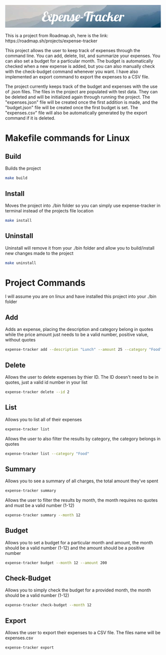 <p align="center">
  <img src="images/Expense-Tracker.png" alt="Banner picture"/>
</p>
This is a project from Roadmap.sh, here is the link: https://roadmap.sh/projects/expense-tracker
<p>
</p>
This project allows the user to keep track of expenses through the command line. You can add, delete, list, and summarize your expenses. You can also set a budget for a particular month. The budget is automatically checked when a new expense is added, but you can also manually  check with the check-budget command whenever you want. I have also implemented an export command to export the expenses to a CSV file.

The project currently keeps track of the budget and expenses with the use of .json files. The files in the project are populated with test data. They can be deleted and will be initialized again through running the project. The "expenses.json" file will be created once the first addition is made, and the "budget.json" file will be created once the first budget is set. The "expenses.csv" file will also be automatically generated by  the export command if it is deleted.

# Makefile commands for Linux

## Build
Builds the project 
```bash
make build
```
## Install
Moves the project into ./bin folder so you can simply use expense-tracker in terminal instead of the projects file location
```bash
make install
```

## Uninstall
Uninstall will remove it from your ./bin folder and allow you to build/install new changes made to the project
```bash
make uninstall
```

# Project Commands
 I will assume you are on linux and have installed this project into your ./bin folder

## Add
Adds an expense, placing the description and category belong in quotes while the price amount just needs to be a valid number, positive value, without quotes
```bash
expense-tracker add --description "Lunch" --amount 25 --category "Food"
```

## Delete
Allows the user to delete expenses by thier ID. The ID doesn't need to be in quotes, just a valid id number in your list
```bash
expense-tracker delete --id 2
```

## List 
Allows you to list all of their expenses
```bash
expense-tracker list
```
Allows the user to also filter the results by category, the category belongs in quotes
```bash
expense-tracker list --category "Food"
```

## Summary
Allows you to see a summary of all charges, the total amount they've spent
```bash
expense-tracker summary
```
Allows the user to filter the results by month, the month requires no quotes and must be a valid number (1-12)
```bash
expense-tracker summary --month 12
```

## Budget 
Allows you to set a budget for a particular month and amount, the month should be a valid number (1-12) and the amount should be a positive number
```bash
expense-tracker budget --month 12 --amount 200
```

## Check-Budget
Allows you to simply check the budget for a provided month, the month should be a valid number (1-12)
```bash
expense-tracker check-budget --month 12
```

## Export
Allows the user to export their expenses to a CSV file. The files name will be expenses.csv
```bash
expense-tracker export
```